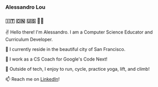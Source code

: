 ### Alessandro Lou
### 🇮🇹 🇨🇳 🇺🇸 🏳️‍🌈


✌️ Hello there! I'm Alessandro. I am a Computer Science Educator and Curriculum Developer.

🏡 I currently reside in the beautiful city of San Francisco. 

🌱 I work as a CS Coach for Google's Code Next!

🚴 Outside of tech, I enjoy to run, cycle, practice yoga, lift, and climb! 

📫 Reach me on [LinkedIn](https://www.linkedin.com/in/alessandro-lou/)!

<!---
alemaulou/alemaulou is a ✨ special ✨ repository because its `README.md` (this file) appears on your GitHub profile.
You can click the Preview link to take a look at your changes.
--->
